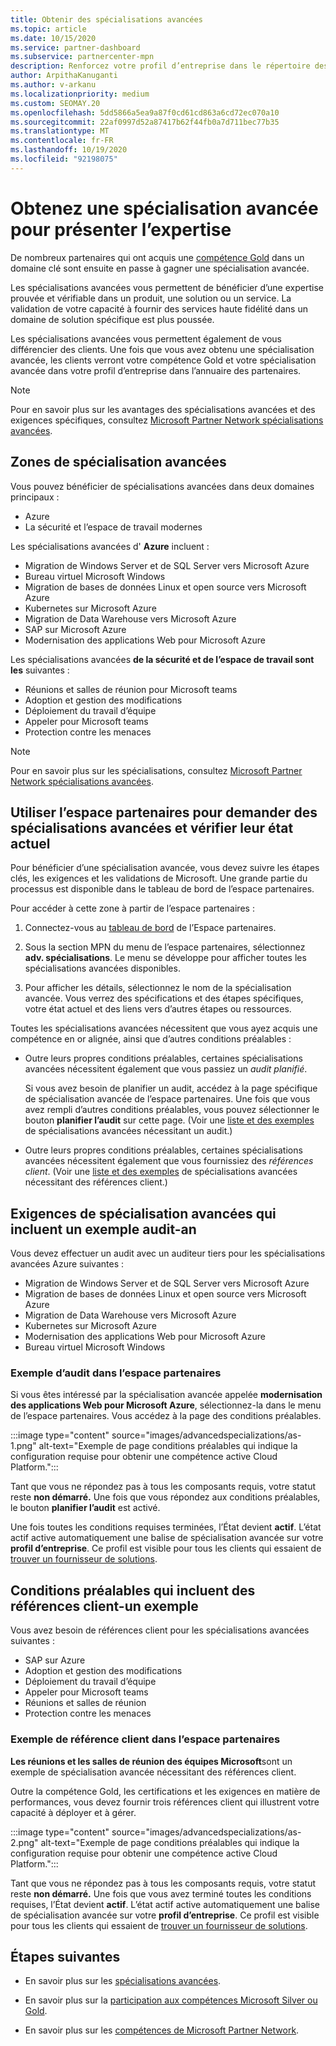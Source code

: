 ```yaml
---
title: Obtenir des spécialisations avancées
ms.topic: article
ms.date: 10/15/2020
ms.service: partner-dashboard
ms.subservice: partnercenter-mpn
description: Renforcez votre profil d’entreprise dans le répertoire des partenaires Microsoft. Découvrez comment obtenir des spécialisations avancées, ainsi que vos compétences en or et en argent.
author: ArpithaKanuganti
ms.author: v-arkanu
ms.localizationpriority: medium
ms.custom: SEOMAY.20
ms.openlocfilehash: 5dd5866a5ea9a87f0cd61cd863a6cd72ec070a10
ms.sourcegitcommit: 22af0997d52a87417b62f44fb0a7d711bec77b35
ms.translationtype: MT
ms.contentlocale: fr-FR
ms.lasthandoff: 10/19/2020
ms.locfileid: "92198075"
---
```

# <a name="earn-an-advanced-specialization-to-showcase-expertise"></a>Obtenez une spécialisation avancée pour présenter l’expertise

De nombreux partenaires qui ont acquis une [compétence Gold](learn-about-competencies.md) dans un domaine clé sont ensuite en passe à gagner une spécialisation avancée.

Les spécialisations avancées vous permettent de bénéficier d’une expertise prouvée et vérifiable dans un produit, une solution ou un service. La validation de votre capacité à fournir des services haute fidélité dans un domaine de solution spécifique est plus poussée.

Les spécialisations avancées vous permettent également de vous différencier des clients. Une fois que vous avez obtenu une spécialisation avancée, les clients verront votre compétence Gold et votre spécialisation avancée dans votre profil d’entreprise dans l’annuaire des partenaires.

> [!NOTE]
> Pour en savoir plus sur les avantages des spécialisations avancées et des exigences spécifiques, consultez [Microsoft Partner Network spécialisations avancées](https://partner.microsoft.com/membership/advanced-specialization).

## <a name="advanced-specialization-areas"></a>Zones de spécialisation avancées

Vous pouvez bénéficier de spécialisations avancées dans deux domaines principaux :

- Azure
- La sécurité et l’espace de travail modernes

Les spécialisations avancées d' **Azure** incluent :

- Migration de Windows Server et de SQL Server vers Microsoft Azure 
- Bureau virtuel Microsoft Windows
- Migration de bases de données Linux et open source vers Microsoft Azure
- Kubernetes sur Microsoft Azure
- Migration de Data Warehouse vers Microsoft Azure
- SAP sur Microsoft Azure
- Modernisation des applications Web pour Microsoft Azure
 
Les spécialisations avancées **de la sécurité et de l’espace de travail sont les** suivantes :

- Réunions et salles de réunion pour Microsoft teams
- Adoption et gestion des modifications
- Déploiement du travail d’équipe
- Appeler pour Microsoft teams
- Protection contre les menaces
 
> [!NOTE]
> Pour en savoir plus sur les spécialisations, consultez [Microsoft Partner Network spécialisations avancées](https://partner.microsoft.com/membership/advanced-specialization).

## <a name="use-partner-center-to-apply-for-advanced-specializations-and-check-their-current-status"></a>Utiliser l’espace partenaires pour demander des spécialisations avancées et vérifier leur état actuel

Pour bénéficier d’une spécialisation avancée, vous devez suivre les étapes clés, les exigences et les validations de Microsoft. Une grande partie du processus est disponible dans le tableau de bord de l’espace partenaires.

Pour accéder à cette zone à partir de l’espace partenaires :

1. Connectez-vous au [tableau de bord](https://partner.microsoft.com/dashboard/home) de l’Espace partenaires.

2. Sous la section MPN du menu de l’espace partenaires, sélectionnez **adv. spécialisations**. Le menu se développe pour afficher toutes les spécialisations avancées disponibles.

3. Pour afficher les détails, sélectionnez le nom de la spécialisation avancée. Vous verrez des spécifications et des étapes spécifiques, votre état actuel et des liens vers d’autres étapes ou ressources.

Toutes les spécialisations avancées nécessitent que vous ayez acquis une compétence en or alignée, ainsi que d’autres conditions préalables :

- Outre leurs propres conditions préalables, certaines spécialisations avancées nécessitent également que vous passiez un *audit planifié*.

  Si vous avez besoin de planifier un audit, accédez à la page spécifique de spécialisation avancée de l’espace partenaires. Une fois que vous avez rempli d’autres conditions préalables, vous pouvez sélectionner le bouton **planifier l’audit** sur cette page. (Voir une [liste et des exemples](advanced-specializations.md#advanced-specialization-requirements-that-include-an-audit---an-example) de spécialisations avancées nécessitant un audit.)

- Outre leurs propres conditions préalables, certaines spécialisations avancées nécessitent également que vous fournissiez des *références client*. (Voir une [liste et des exemples](advanced-specializations.md#prerequisites-that-include-customer-references---an-example) de spécialisations avancées nécessitant des références client.)

## <a name="advanced-specialization-requirements-that-include-an-audit---an-example"></a>Exigences de spécialisation avancées qui incluent un exemple audit-an

Vous devez effectuer un audit avec un auditeur tiers pour les spécialisations avancées Azure suivantes :

- Migration de Windows Server et de SQL Server vers Microsoft Azure
- Migration de bases de données Linux et open source vers Microsoft Azure
- Migration de Data Warehouse vers Microsoft Azure
- Kubernetes sur Microsoft Azure
- Modernisation des applications Web pour Microsoft Azure
- Bureau virtuel Microsoft Windows

### <a name="audit-example-in-partner-center"></a>Exemple d’audit dans l’espace partenaires

Si vous êtes intéressé par la spécialisation avancée appelée **modernisation des applications Web pour Microsoft Azure**, sélectionnez-la dans le menu de l’espace partenaires. Vous accédez à la page des conditions préalables.

:::image type="content" source="images/advancedspecializations/as-1.png" alt-text="Exemple de page conditions préalables qui indique la configuration requise pour obtenir une compétence active Cloud Platform.":::

Tant que vous ne répondez pas à tous les composants requis, votre statut reste **non démarré.**
Une fois que vous répondez aux conditions préalables, le bouton **planifier l’audit** est activé.

Une fois toutes les conditions requises terminées, l’État devient **actif**. L’état actif active automatiquement une balise de spécialisation avancée sur votre **profil d’entreprise**. Ce profil est visible pour tous les clients qui essaient de [trouver un fournisseur de solutions](https://www.microsoft.com/solution-providers/home).

## <a name="prerequisites-that-include-customer-references---an-example"></a>Conditions préalables qui incluent des références client-un exemple

Vous avez besoin de références client pour les spécialisations avancées suivantes :

- SAP sur Azure
- Adoption et gestion des modifications
- Déploiement du travail d’équipe
- Appeler pour Microsoft teams
- Réunions et salles de réunion
- Protection contre les menaces

### <a name="customer-reference-example-in-partner-center"></a>Exemple de référence client dans l’espace partenaires

**Les réunions et les salles de réunion des équipes Microsoft**sont un exemple de spécialisation avancée nécessitant des références client.

Outre la compétence Gold, les certifications et les exigences en matière de performances, vous devez fournir trois références client qui illustrent votre capacité à déployer et à gérer.

:::image type="content" source="images/advancedspecializations/as-2.png" alt-text="Exemple de page conditions préalables qui indique la configuration requise pour obtenir une compétence active Cloud Platform.":::

Tant que vous ne répondez pas à tous les composants requis, votre statut reste **non démarré.** Une fois que vous avez terminé toutes les conditions requises, l’État devient **actif**. L’état actif active automatiquement une balise de spécialisation avancée sur votre **profil d’entreprise**. Ce profil est visible pour tous les clients qui essaient de [trouver un fournisseur de solutions](https://www.microsoft.com/solution-providers/home).

## <a name="next-steps"></a>Étapes suivantes

- En savoir plus sur les [spécialisations avancées](https://partner.microsoft.com/membership/advanced-specialization).

- En savoir plus sur la [participation aux compétences Microsoft Silver ou Gold](learn-about-competencies.md).

- En savoir plus sur les [compétences de Microsoft Partner Network](https://partner.microsoft.com/membership/competencies).